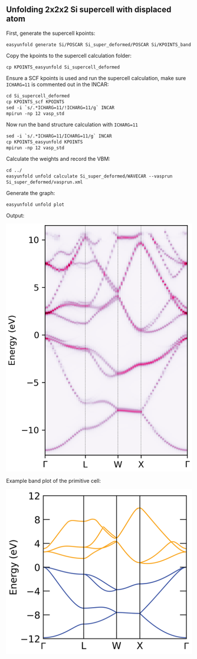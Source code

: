 ## Unfolding 2x2x2 Si supercell with displaced atom

First, generate the supercell kpoints:

```
easyunfold generate Si/POSCAR Si_super_deformed/POSCAR Si/KPOINTS_band
```

Copy the kpoints to the supercell calculation folder:

```
cp KPOINTS_easyunfold Si_supercell_deformed
```

Ensure a SCF kpoints is used and run the supercell calculation, make sure `ICHARG=11` is commented out in the INCAR:

```
cd Si_supercell_deformed
cp KPOINTS_scf KPOINTS
sed -i `s/.*ICHARG=11/!ICHARG=11/g` INCAR
mpirun -np 12 vasp_std 
```

Now run the band structure calculation with `ICHARG=11`

```
sed -i `s/.*ICHARG=11/ICHARG=11/g` INCAR
cp KPOINTS_easyunfold KPOINTS
mpirun -np 12 vasp_std 
```

Calculate the weights and record the VBM:

```
cd ../
easyunfold unfold calculate Si_super_deformed/WAVECAR --vasprun Si_super_deformed/vasprun.xml
```

Generate the graph:

```
easyunfold unfold plot
```


Output:

![Spectral function plot](./unfold.png)

Example band plot of the primitive cell:

![Primitive cell band structure](./band.png)